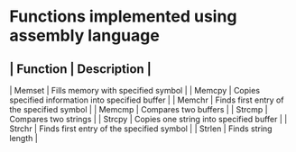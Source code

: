 # Functions implemented using assembly language
| Function | Description |
------------------------------------------------------------
| Memset | Fills memory with specified symbol |
| Memcpy | Copies specified information into specified buffer |
| Memchr | Finds first entry of the specified symbol |
| Memcmp | Compares two buffers |
| Strcmp | Compares two strings |
| Strcpy | Copies one string into specified buffer |
| Strchr | Finds first entry of the specified symbol |
| Strlen | Finds string length |
